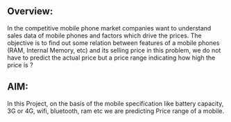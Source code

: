 ## Overview:
In the competitive mobile phone market companies want to understand sales data of mobile phones and factors which drive the prices. 
The objective is to find out some relation between features of a mobile phones (RAM, Internal Memory, etc) and its selling price in this problem, we do not have to predict 
the actual price but a price range indicating how high the price is ?

## AIM:
In this Project, on the basis of the mobile specification like battery capacity, 3G or 4G, wifi, bluetooth, ram etc we are predicting Price range of a mobile.
